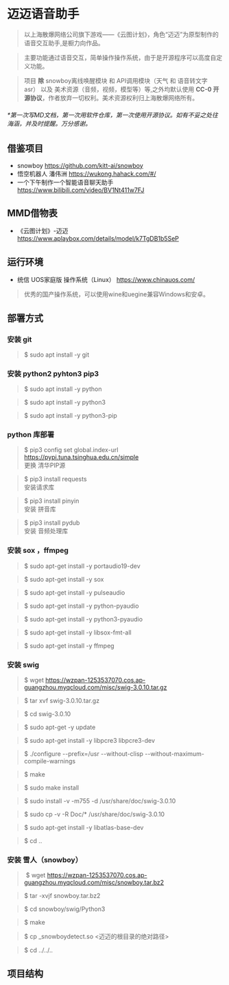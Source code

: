# 迈迈语音助手

 > 以上海散爆网络公司旗下游戏——《云图计划》，角色“迈迈”为原型制作的语音交互助手,是橱力向作品。

 > 主要功能通过语音交互，简单操作操作系统，由于是开源程序可以高度自定义功能。

 > 项目 __除__ snowboy离线唤醒模块 和 API调用模块（天气 和 语音转文字 asr） 以及 美术资源（音频，视频，模型等）等,之外均默认使用 __CC-0 开源协议__，作者放弃一切权利。美术资源权利归上海散爆网络所有。

###### *第一次写MD文档，第一次用软件仓库，第一次使用开源协议。如有不妥之处往海涵，并及时提醒。万分感谢。

## 借鉴项目

- snowboy 
https://github.com/kitt-ai/snowboy
- 悟空机器人 潘伟洲
https://wukong.hahack.com/#/
- 一个下午制作一个智能语音聊天助手
https://www.bilibili.com/video/BV1Nt411w7FJ

## MMD借物表

- 《云图计划》-迈迈
https://www.aplaybox.com/details/model/k7TgDB1b5SeP


 
## 运行环境

- 统信 UOS家庭版 操作系统（Linux）
https://www.chinauos.com/  
> 优秀的国产操作系统，可以使用wine和uegine兼容Windows和安卓。
  
## 部署方式

### 安装 git

> $ sudo apt install -y git

### 安装 python2 pyhton3 pip3

> $ sudo apt install -y python  

> $ sudo apt install -y python3

> $ sudo apt install -y python3-pip  

### python 库部署


> $ pip3 config set global.index-url https://pypi.tuna.tsinghua.edu.cn/simple  
更换 清华PIP源

> $ pip3 install requests  
安装请求库

> $ pip3 install pinyin  
安装 拼音库

> $ pip3 install pydub  
安装 音频处理库


### 安装 sox ，ffmpeg

> $ sudo apt-get install -y portaudio19-dev 

> $ sudo apt-get install -y sox 

> $ sudo apt-get install -y pulseaudio

> $ sudo apt-get install -y python-pyaudio  

> $ sudo apt-get install -y python3-pyaudio

> $ sudo apt-get install -y libsox-fmt-all 

> $ sudo apt-get install -y ffmpeg  

### 安装 swig

> $ wget https://wzpan-1253537070.cos.ap-guangzhou.myqcloud.com/misc/swig-3.0.10.tar.gz  

> $ tar xvf swig-3.0.10.tar.gz  

> $ cd swig-3.0.10  

> $ sudo apt-get -y update  

> $ sudo apt-get install -y libpcre3 libpcre3-dev  

> $ ./configure \-\-prefix=/usr \-\-without-clisp \-\-without-maximum-compile-warnings  

> $ make

> $ sudo make install  

> $ sudo install -v -m755 -d /usr/share/doc/swig-3.0.10  

> $ sudo cp -v -R Doc/* /usr/share/doc/swig-3.0.10  

> $ sudo apt-get install -y libatlas-base-dev  

> $ cd ..  

### 安装 雪人（snowboy）

>​ $ wget https://wzpan-1253537070.cos.ap-guangzhou.myqcloud.com/misc/snowboy.tar.bz2  

> $ tar -xvjf snowboy.tar.bz2  

> $ cd snowboy/swig/Python3  

> $ make  

> $ cp _snowboydetect.so <迈迈的根目录的绝对路径>  

> $ cd ../../..




## 项目结构

